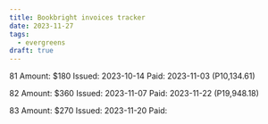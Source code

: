 ```yaml
---
title: Bookbright invoices tracker
date: 2023-11-27
tags:
  - evergreens
draft: true
---
```

81
Amount: $180
Issued: 2023-10-14
Paid: 2023-11-03 (P10,134.61)

82
Amount: $360
Issued: 2023-11-07
Paid: 2023-11-22 (P19,948.18)

83
Amount: $270
Issued: 2023-11-20
Paid: 